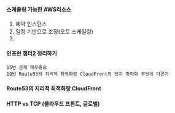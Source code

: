 #### 스케줄링 가능한 AWS리소스
1. 예약 인스턴스
2. 일정 기반으로 조정(오토 스케일링)
3. 



#### 인프런 챕터2 정리하기
```
15번 문제 매우중요
19번 Route53의 지리적 최적화랑 CloudFront의 엣지 최적화 무엇이 다른가
```

#### Route53의 지리적 최적화랑 CloudFront


#### HTTP vs TCP (클라우드 프론트, 글로벌)

#### 
